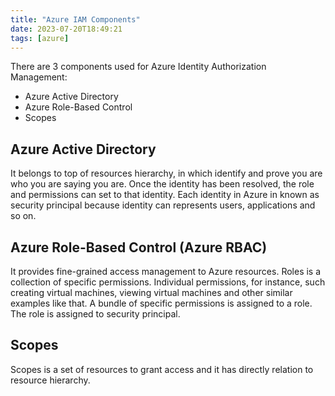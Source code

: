 ```yaml
---
title: "Azure IAM Components"
date: 2023-07-20T18:49:21
tags: [azure]
---
```


There are 3 components used for Azure Identity Authorization Management:

- Azure Active Directory
- Azure Role-Based Control
- Scopes

## Azure Active Directory

It belongs to top of resources hierarchy, in which identify and prove you are who you are saying you are. Once the identity has been resolved, the role and permissions can set to that identity. Each identity in Azure in known as security principal because identity can represents users, applications and so on.

## Azure Role-Based Control (Azure RBAC)

It provides fine-grained access management to Azure resources.
Roles is a collection of specific permissions. Individual permissions, for instance, such creating virtual machines, viewing virtual machines and other similar examples like that. A bundle of specific permissions is assigned to a role.
The role is assigned to security principal.

## Scopes

Scopes is a set of resources to grant access and it has directly relation to resource hierarchy.